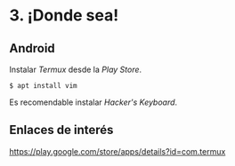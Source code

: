 
# 3. ¡Donde sea!

## Android

Instalar *Termux* desde la *Play Store*.

```shell-session
$ apt install vim
```

Es recomendable instalar *Hacker's Keyboard*.

## Enlaces de interés

https://play.google.com/store/apps/details?id=com.termux 

